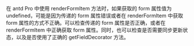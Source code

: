 在 antd Pro 中使用 renderFormItem 方法时，如果获取的 form 属性值为 undefined，可能是因为传递的 form 属性错误或者在 renderFormItem 中获取 form 属性的方式不正确。可以检查传递的 form 属性是否正确，或者在 renderFormItem 中正确获取 form 属性。同时，也可以检查是否需要同步更新状态，以及是否使用了正确的 getFieldDecorator 方法。
